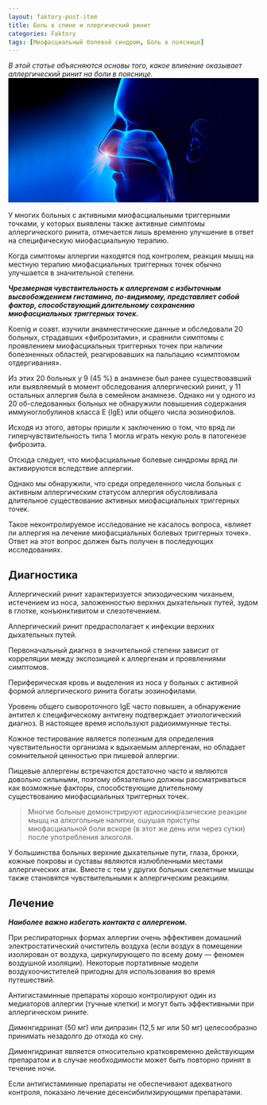 ```yaml
---
layout: faktory-post-item
title: Боль в спине и ллергический ринит
categories: Faktory
tags: [Миофасциальный болевой синдром, Боль в пояснице]
---
```


*В этой статье объясняются основы того, какое влияение оказывает аллергический ринит на боли в пояснице.*
![факторы](/images/factory/other/rinit.jpg)


У многих больных с активными миофасциальными триггерными точками, у которых выявлены также активные симптомы аллергического ринита, отмечается лишь временно улучшение в ответ на специфическую миофасциальную терапию. 

Когда симптомы аллергии находятся под контролем, реакция мышц на местную терапию миофасциальных триггерных точек обычно улучшается в значительной степени. 

***Чрезмерная чувствительность к аллергенам с избыточным высвобождением гистамина, по-видимому, представляет собой фактор, способствующий длительному сохранению миофасциальных триггерных точек.***

Koenig и соавт. изучили анамнестические данные и обследовали 20 больных, страдавших «фиброзитами», и сравнили симптомы с проявлением миофасциальных триггерных точек при наличии болезненных областей, реагировавших на пальпацию «симптомом отдергивания». 

Из этих 20 больных у 9 (45 %) в анамнезе был ранее существовавший или выявляемый в момент обследования аллергический ринит, у 11 остальных аллергия была в семейном анамнезе. Однако ни у одного из 20 об-следованных больных не обнаружили повышения содержания иммуноглобулинов класса Е (IgE) или общего числа эозинофилов. 

Исходя из этого, авторы пришли к заключению о том, что вряд ли гиперчувствительность типа 1 могла играть некую роль в патогенезе фиброзита. 

Отсюда следует, что миофасциальные болевые синдромы вряд ли активируются вследствие аллергии.

 Однако мы обнаружили, что среди определенного числа больных с активным аллергическим статусом аллергия обусловливала длительное существование активных миофасциальных триггерных точек. 
 
 Такое неконтролируемое исследование не касалось вопроса, «влияет ли аллергия на лечение миофасциальных болевых триггерных точек». Ответ на этот вопрос должен быть получен в последующих исследованиях.
 
## Диагностика

Аллергический ринит характеризуется эпизодическим чиханьем, истечением из носа, заложенностью верхних дыхательных путей, зудом в глотке, конъюнктивитом и слезотечением. 

Аллергический ринит предрасполагает к инфекции верхних дыхательных путей. 

Первоначальный диагноз в значительной степени зависит от корреляции между экспозицией к аллергенам и проявлениями симптомов. 

Периферическая кровь и выделения из носа у больных с активной формой аллергического ринита богаты эозинофилами. 

Уровень общего сывороточного IgE часто повышен, а обнаружение антител к специфическому антигену подтверждает этиологический диагноз. В настоящее время используют радиоиммунные тесты.

Кожное тестирование является полезным для определения чувствительности организма к вдыхаемым аллергенам, но обладает сомнительной ценностью при пишевой аллергии. 

Пищевые аллергены встречаются достаточно часто и являются довольно сильными, поэтому обязательно должны рассматриваться как возможные факторы, способствующие длительному существованию миофасциальных триггерных точек. 

> Многие больные демонстрируют идиосинкразические реакции мышц на алкогольные напитки, ошушая приступы миофасциальной боли вскоре (в этот же день или через сутки) после употребления алкоголя.

У большинства больных верхние дыхательные пути, глаза, бронхи, кожные покровы и суставы являются излюбленными местами аллергических атак. Вместе с тем у других больных скелетные мышцы также становятся чувствительными к аллергическим реакциям.

## Лечение

 ***Наиболее важно избегать контакта с аллергеном.***

 При респираторных формах аллергии очень эффективен домашний электростатический очиститель воздуха (если воздух в помещении изолирован от воздуха, циркулирующего по всему дому — феномен воздушной изоляции). Некоторые портативные модели воздухоочистителей пригодны для использования во время путешествий.
 
Антигистаминные препараты хорошо контролируют один из медиаторов аллергии (тучные клетки) и могут быть эффективными при аллергическом рините.

 Дименгидринат (50 мг) или дипразин (12,5 мг или 50 мг) целесообразно принимать незадолго до отхода ко сну. 
 
 Дименгидринат является относительно кратковременно действующим препаратом и в случае необходимости может быть повторно принят в течение ночи.
 
Если антигистаминные препараты не обеспечивают адекватного контроля, показано лечение десенсибилизирующими препаратами.
